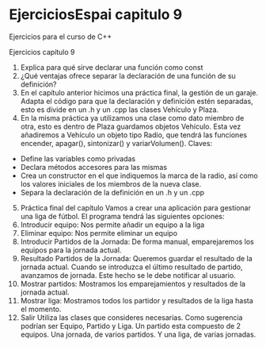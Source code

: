 # EjerciciosEspai capitulo 9 
Ejercicios para el curso de C++

Ejercicios capítulo 9
1. Explica para qué sirve declarar una función como const
2. ¿Qué ventajas ofrece separar la declaración de una función de su definición?
3. En el capítulo anterior hicimos una práctica final, la gestión de un garaje. Adapta el código para que
la declaración y definición estén separadas, esto es divide en un .h y un .cpp las clases Vehículo y
Plaza.
4. En la misma práctica ya utilizamos una clase como dato miembro de otra, esto es dentro de Plaza
guardamos objetos Vehículo. Esta vez añadiremos a Vehículo un objeto tipo Radio, que tendrá las
funciones encender, apagar(), sintonizar() y variarVolumen().
Claves:
- Define las variables como privadas
- Declara métodos accesores para las mismas
- Crea un constructor en el que indiquemos la marca de la radio, así como los valores iniciales de
los miembros de la nueva clase.
- Separa la declaración de la definición en un .h y un .cpp

5. Práctica final del capítulo
Vamos a crear una aplicación para gestionar una liga de fútbol. El programa tendrá las siguientes
opciones:
1. Introducir equipo: Nos permite añadir un equipo a la liga
2. Eliminar equipo: Nos permite eliminar un equipo
3. Introducir Partidos de la Jornada: De forma manual, emparejaremos los equipos para la jornada
actual.
4. Resultado Partidos de la Jornada: Queremos guardar el resultado de la jornada actual. Cuando
se introduzca el último resultado de partido, avanzamos de jornada. Este hecho se le debe
notificar al usuario.
5. Mostrar partidos: Mostramos los emparejamientos y resultados de la jornada actual.
6. Mostrar liga: Mostramos todos los partidor y resultados de la liga hasta el momento.
7. Salir
Utiliza las clases que consideres necesarias. Como sugerencia podrían ser Equipo, Partido y Liga.
Un partido esta compuesto de 2 equipos. Una jornada, de varios partidos. Y una liga, de varias
jornadas.
